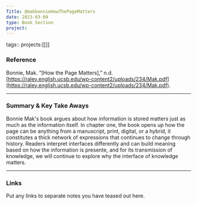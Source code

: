 ```yaml
---
Title: @makbonnieHowThePageMatters
date: 2023-03-09
type: Book Section
project:
---
```


tags::
projects:[[]]

### Reference 

Bonnie, Mak. “[How the Page Matters],” n.d. [https://raley.english.ucsb.edu/wp-content2/uploads/234/Mak.pdf](https://raley.english.ucsb.edu/wp-content2/uploads/234/Mak.pdf).


---

### Summary & Key Take Aways

Bonnie Mak's book argues about how information is stored matters just as much as the information itself. In chapter one, the book opens up how the page can be anything from a manuscript, print, digital, or a hybrid, it constitutes a thick network of expressions that continues to change through history. Readers interpret interfaces differently and can build meaning based on how the information is presente, and for its transmission of knowledge, we will continue to explore why the interface of knowledge matters.

--- 

### Links
Put any links to separate notes you have teased out here.